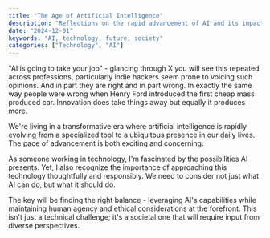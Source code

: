 ```yaml
---
title: "The Age of Artificial Intelligence"
description: "Reflections on the rapid advancement of AI and its impact on work, society and existing technology."
date: "2024-12-01"
keywords: "AI, technology, future, society"
categories: ["Technology", "AI"]
---
```


"AI is going to take your job" - glancing through X you will see this repeated across professions, particularly indie hackers seem prone to voicing such opinions. And in part they are right and in part wrong. In exactly the same way people were wrong when Henry Ford introduced the first cheap mass produced car. Innovation does take things away but equally it produces more.

We're living in a transformative era where artificial intelligence is rapidly evolving from a specialized tool to a ubiquitous presence in our daily lives. The pace of advancement is both exciting and concerning.

As someone working in technology, I'm fascinated by the possibilities AI presents. Yet, I also recognize the importance of approaching this technology thoughtfully and responsibly. We need to consider not just what AI can do, but what it should do.

The key will be finding the right balance - leveraging AI's capabilities while maintaining human agency and ethical considerations at the forefront. This isn't just a technical challenge; it's a societal one that will require input from diverse perspectives. 